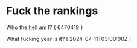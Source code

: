 # Fuck the rankings

Who the hell am I?
{ 6470419 }

What fucking year is it?
[ 2024-07-11T03:00:00Z ]
